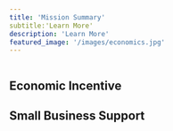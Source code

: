 ```yaml
---
title: 'Mission Summary'
subtitle:'Learn More'
description: 'Learn More'
featured_image: '/images/economics.jpg'
---
```


![]()

## Economic Incentive

## Small Business Support

